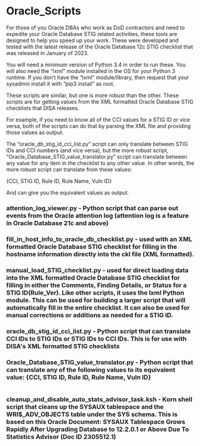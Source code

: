 # Oracle_Scripts

For those of you Oracle DBAs who work as DoD contractors and need to expedite your Oracle Database STIG related activities, these tools are designed to help you speed up your work.  These were developed and tested with the latest release of the Oracle Database 12c STIG checklist that was released in January of 2023.

You will need a minimum version of Python 3.4 in order to run these.  You will also need the “lxml” module installed in the OS for your Python 3 runtime.  If you don’t have the “lxml” module/library, then request that your sysadmin install it with “pip3 install” as root.

These scripts are similar, but one is more robust than the other.  These scripts are for getting values from the XML formatted Oracle Database STIG checklists that DISA releases.

For example, if you need to know all of the CCI values for a STIG ID or vice versa, both of the scripts can do that by parsing the XML file and providing those values as output.

The “oracle_db_stig_id_cci_list.py” script can only translate between STIG IDs and CCI numbers (and vice versa), but the more robust script, “Oracle_Database_STIG_value_translator.py” script can translate between any value for any item in the checklist to any other value.  In other words, the more robust script can translate from these values:

{CCI, STIG ID, Rule ID, Rule Name, Vuln ID}

And can give you the equivalent values as output.

### attention_log_viewer.py - Python script that can parse out events from the Oracle attention log (attention log is a feature in Oracle Database 21c and above)

### fill_in_host_info_to_oracle_db_checklist.py - used with an XML formatted Oracle Database STIG checklist for filling in the hostname information directly into the ckl file (XML formatted).

### manual_load_STIG_checklist.py - used for direct loading data into the XML formatted Oracle Database STIG checklist for filling in either the Comments, Finding Details, or Status for a STIG ID(Rule_Ver).  Like other scripts, it uses the lxml Python module.  This can be used for building a larger script that will automatically fill in the entire checklist.  It can also be used for manual corrections or additions as needed for a STIG ID.

### oracle_db_stig_id_cci_list.py - Python script that can translate CCI IDs to STIG IDs or STIG IDs to CCI IDs.  This is for use with DISA's XML formatted STIG checklists

### Oracle_Database_STIG_value_translator.py - Python script that can translate any of the following values to its equivalent value: {CCI, STIG ID, Rule ID, Rule Name, Vuln ID}

#

### cleanup_and_disable_auto_stats_advisor_task.ksh - Korn shell script that cleans up the SYSAUX tablespace and the WRI$_ADV_OBJECTS table under the SYS schema.  This is based on this Oracle Document: SYSAUX Tablespace Grows Rapidly After Upgrading Database to 12.2.0.1 or Above Due To Statistics Advisor (Doc ID 2305512.1)
